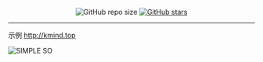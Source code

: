 <p align="center">
  <img alt="GitHub repo size" src="https://img.shields.io/github/repo-size/fengxin930926134/simple-search">
  <a href="https://github.com/fengxin930926134/simple-search/stargazers"><img alt="GitHub stars" src="https://img.shields.io/github/stars/fengxin930926134/simple-search?style=social"></a>
</p>


----
示例 http://kmind.top

![SIMPLE SO](https://github.com/fengxin930926134/simple-search/blob/master/exhibition.png)
